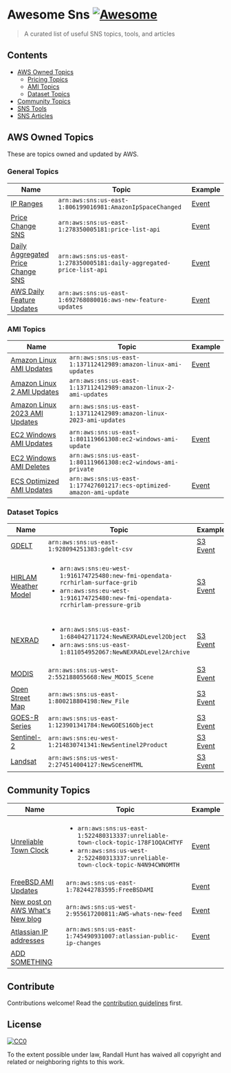 # Awesome Sns [![Awesome](https://cdn.rawgit.com/sindresorhus/awesome/d7305f38d29fed78fa85652e3a63e154dd8e8829/media/badge.svg)](https://github.com/sindresorhus/awesome)

> A curated list of useful SNS topics, tools, and articles


## Contents

- [AWS Owned Topics](#aws-owned-topics)
    - [Pricing Topics](#pricing-topics)
    - [AMI Topics](#ami-topics)
    - [Dataset Topics](#dataset-topics)
- [Community Topics](#community-topics)
- [SNS Tools](#sns-tools)
- [SNS Articles](#sns-articles)


## AWS Owned Topics

These are topics owned and updated by AWS.

### General Topics

| Name | Topic | Example |
| ---- | ----- | ------- |
|[IP Ranges](http://docs.aws.amazon.com/general/latest/gr/aws-ip-ranges.html)| `arn:aws:sns:us-east-1:806199016981:AmazonIpSpaceChanged`| [Event](Events.md#amazon-ip-space-changed)|
| [Price Change SNS](http://docs.aws.amazon.com/awsaccountbilling/latest/aboutv2/price-notification.html)| `arn:aws:sns:us-east-1:278350005181:price-list-api`|  [Event](Events.md#price-list-api) |
| [Daily Aggregated Price Change SNS](http://docs.aws.amazon.com/awsaccountbilling/latest/aboutv2/price-notification.html)| `arn:aws:sns:us-east-1:278350005181:daily-aggregated-price-list-api`| [Event](Events.md#daily-aggregated-price-list-api) ||
| [AWS Daily Feature Updates](https://aws.amazon.com/blogs/aws/subscribe-to-aws-daily-feature-updates-via-amazon-sns/) | `arn:aws:sns:us-east-1:692768080016:aws-new-feature-updates` | [Event](Events.md#aws-daily-feature-updates) |

### AMI Topics
| Name | Topic | Example |
| ---- | ----- | ------- |
|[Amazon Linux AMI Updates](https://aws.amazon.com/amazon-linux-ami/) | `arn:aws:sns:us-east-1:137112412989:amazon-linux-ami-updates` |[Event](Events.md#amazon-linux-ami-updates)|
|[Amazon Linux 2 AMI Updates](https://aws.amazon.com/amazon-linux-2/) | `arn:aws:sns:us-east-1:137112412989:amazon-linux-2-ami-updates` ||
|[Amazon Linux 2023 AMI Updates](https://docs.aws.amazon.com/linux/al2023/ug/receive-update-notification.html) | `arn:aws:sns:us-east-1:137112412989:amazon-linux-2023-ami-updates` ||
|[EC2 Windows AMI Updates](http://docs.aws.amazon.com/AWSEC2/latest/WindowsGuide/windows-ami-version-history.html)| `arn:aws:sns:us-east-1:801119661308:ec2-windows-ami-update`| [Event](Events.md#windows-ami-update)|
|[EC2 Windows AMI Deletes](http://docs.aws.amazon.com/AWSEC2/latest/WindowsGuide/windows-ami-version-history.html)| `arn:aws:sns:us-east-1:801119661308:ec2-windows-ami-private`||
|[ECS Optimized AMI Updates](http://docs.aws.amazon.com/AmazonECS/latest/developerguide/ECS-AMI-SubscribeTopic.html)| `arn:aws:sns:us-east-1:177427601217:ecs-optimized-amazon-ami-update`| [Event](Events.md#ecs-optimized-windows-ami-update)||

### Dataset Topics
| Name | Topic | Example |
| ---- | ----- | ------- |
| [GDELT](https://aws.amazon.com/public-datasets/gdelt/) | `arn:aws:sns:us-east-1:928094251383:gdelt-csv`| [S3 Event](http://docs.aws.amazon.com/AmazonS3/latest/dev/notification-content-structure.html) |
| [HIRLAM Weather Model](https://aws.amazon.com/public-datasets/fmi-hirlam/) | <ul><li>`arn:aws:sns:eu-west-1:916174725480:new-fmi-opendata-rcrhirlam-surface-grib`</li><li>`arn:aws:sns:eu-west-1:916174725480:new-fmi-opendata-rcrhirlam-pressure-grib`</li></ul>| [S3 Event](http://docs.aws.amazon.com/AmazonS3/latest/dev/notification-content-structure.html) |
| [NEXRAD](https://aws.amazon.com/public-datasets/nexrad/) | <ul><li>`arn:aws:sns:us-east-1:684042711724:NewNEXRADLevel2Object`</li><li>`arn:aws:sns:us-east-1:811054952067:NewNEXRADLevel2Archive`</li></ul>| [S3 Event](http://docs.aws.amazon.com/AmazonS3/latest/dev/notification-content-structure.html) |
| [MODIS](https://aws.amazon.com/public-datasets/modis/) | `arn:aws:sns:us-west-2:552188055668:New_MODIS_Scene` | [S3 Event](http://docs.aws.amazon.com/AmazonS3/latest/dev/notification-content-structure.html) |
| [Open Street Map](https://aws.amazon.com/public-datasets/osm/) | `arn:aws:sns:us-east-1:800218804198:New_File` | [S3 Event](http://docs.aws.amazon.com/AmazonS3/latest/dev/notification-content-structure.html) |
| [GOES-R Series](https://aws.amazon.com/public-datasets/goes/) | `arn:aws:sns:us-east-1:123901341784:NewGOES16Object`| [S3 Event](http://docs.aws.amazon.com/AmazonS3/latest/dev/notification-content-structure.html) |
|[Sentinel-2](https://aws.amazon.com/public-datasets/sentinel-2/)| `arn:aws:sns:eu-west-1:214830741341:NewSentinel2Product` | [S3 Event](http://docs.aws.amazon.com/AmazonS3/latest/dev/notification-content-structure.html) |
| [Landsat](https://aws.amazon.com/public-datasets/landsat/)|`arn:aws:sns:us-west-2:274514004127:NewSceneHTML`|[S3 Event](http://docs.aws.amazon.com/AmazonS3/latest/dev/notification-content-structure.html) |

## Community Topics

| Name | Topic | Example |
| ---- | ----- | ------- |
| [Unreliable Town Clock](https://alestic.com/2015/05/aws-lambda-recurring-schedule/)| <ul><li>`arn:aws:sns:us-east-1:522480313337:unreliable-town-clock-topic-178F1OQACHTYF`</li><li>`arn:aws:sns:us-west-2:522480313337:unreliable-town-clock-topic-N4N94CWNOMTH`</li></ul> |[Event](Events.md#unreliable-town-clock)|
| [FreeBSD AMI Updates](https://www.freebsd.org/) | `arn:aws:sns:us-east-1:782442783595:FreeBSDAMI` | [Event](Events.md#freebsd-ami-updates) |
| [New post on AWS What's New blog](https://aws.amazon.com/about-aws/whats-new/2019/) | `arn:aws:sns:us-west-2:955617200811:AWS-whats-new-feed` | [Event](Events.md#new-post-on-whats-new-blog) |
| [Atlassian IP addresses](https://support.atlassian.com/organization-administration/docs/ip-addresses-and-domains-for-atlassian-cloud-products/) | `arn:aws:sns:us-east-1:745490931007:atlassian-public-ip-changes` | [Event](Events.md#atlassian-ip-addresses) |
| [ADD SOMETHING](https://github.com/ranman/awesome-sns/edit/master/README.md) | | ||


## Contribute

Contributions welcome! Read the [contribution guidelines](contributing.md) first.


## License

[![CC0](http://mirrors.creativecommons.org/presskit/buttons/88x31/svg/cc-zero.svg)](http://creativecommons.org/publicdomain/zero/1.0)

To the extent possible under law, Randall Hunt has waived all copyright and
related or neighboring rights to this work.
